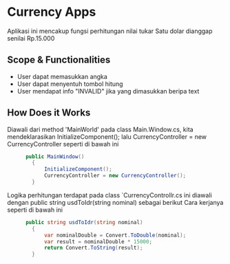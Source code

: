 # Currency Apps
Aplikasi ini mencakup fungsi perhitungan nilai tukar Satu dolar dianggap senilai Rp.15.000
## Scope & Functionalities
- User dapat memasukkan angka
- User dapat menyentuh tombol hitung
- User mendapat info "INVALID" jika yang dimasukkan beripa text

## How Does it Works

Diawali dari method 'MainWorld' pada class Main.Window.cs, kita mendeklarasikan InitializeComponent(); lalu CurrencyController = new CurrencyController seperti di bawah ini

```csharp
      public MainWindow()
        {
            InitializeComponent();
            CurrencyController = new CurrencyController();
        }
```

Logika perhitungan terdapat pada class `CurrencyControllr.cs ini diawali dengan public string usdToIdr(string nominal) sebagai berikut
Cara kerjanya seperti di bawah ini
```csharp
      public string usdToIdr(string nominal)
        {
            var nominalDouble = Convert.ToDouble(nominal);
            var result = nominalDouble * 15000;
            return Convert.ToString(result);
        }
```